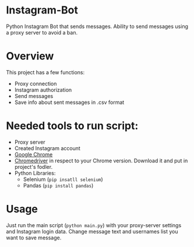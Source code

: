 # Instagram-Bot
Python Instagram Bot that sends messages. Ability to send messages using a proxy server to avoid a ban.

# Overview
This project has a few functions:
  - Proxy connection
  - Instagram authorization
  - Send messages
  - Save info about sent messages in .csv format
  
# Needed tools to run script:
  - Proxy server
  - Created Instagram account
  - [Google Chrome](https://www.google.com/chrome/)
  - [Chromedriver](https://chromedriver.chromium.org/downloads) in respect to your Chrome version. Download it and put in project's fodler.
  - Python Libraries:
    - Selenium (```pip insatll selenium```)
    - Pandas (```pip install pandas```)
    
# Usage
Just run the main script (```python main.py```) with your proxy-server settings and Instagram login data. Change message text and usernames list you want to save message.
